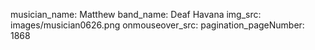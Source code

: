 musician_name: Matthew
band_name: Deaf Havana
img_src: images/musician0626.png
onmouseover_src: 
pagination_pageNumber: 1868